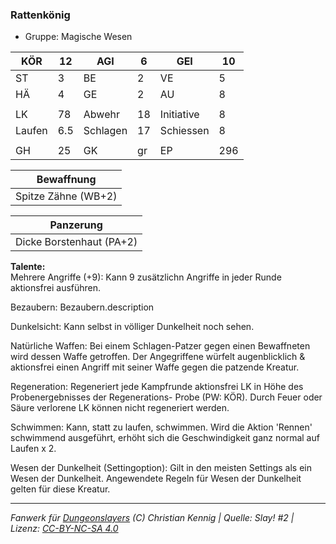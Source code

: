 ### Rattenkönig  
- Gruppe: Magische Wesen  

| KÖR | 12 | AGI | 6 | GEI | 10 |
| --- | --- | --- | --- | --- | --- |
| ST | 3 | BE | 2 | VE | 5 |
| HÄ | 4 | GE | 2 | AU | 8 |
|  |  |  |  |  |  |
| LK | 78 | Abwehr | 18 | Initiative | 8 |
| Laufen | 6.5 | Schlagen | 17 | Schiessen | 8 |
|  |  |  |  |  |  |
| GH | 25 | GK | gr | EP | 296 |


| Bewaffnung |
| --- |
| Spitze Zähne (WB+2) |


| Panzerung |
| --- |
| Dicke Borstenhaut (PA+2) |


**Talente:**  
Mehrere Angriffe (+9): Kann 9 zusätzlichn Angriffe in jeder Runde aktionsfrei ausführen.

Bezaubern: Bezaubern.description

Dunkelsicht: Kann selbst in völliger Dunkelheit noch sehen.

Natürliche Waffen: Bei einem Schlagen-Patzer gegen einen Bewaffneten wird dessen Waffe getroffen. Der Angegriffene würfelt augenblicklich & aktionsfrei einen Angriff mit seiner Waffe gegen die patzende Kreatur.

Regeneration: Regeneriert jede Kampfrunde aktionsfrei LK in Höhe des Probenergebnisses der Regenerations- Probe (PW: KÖR). Durch Feuer oder Säure verlorene LK können nicht regeneriert werden.

Schwimmen: Kann, statt zu laufen, schwimmen. Wird die Aktion 'Rennen' schwimmend ausgeführt, erhöht sich die Geschwindigkeit ganz normal auf Laufen x 2.

Wesen der Dunkelheit (Settingoption): Gilt in den meisten Settings als ein Wesen der Dunkelheit. Angewendete Regeln für Wesen der Dunkelheit gelten für diese Kreatur.





___
*Fanwerk für [Dungeonslayers](https://www.dungeonslayers.net/) (C) Christian Kennig | Quelle: Slay! #2 | Lizenz: [CC-BY-NC-SA 4.0](https://creativecommons.org/licenses/by-nc-sa/4.0/deed.de)*